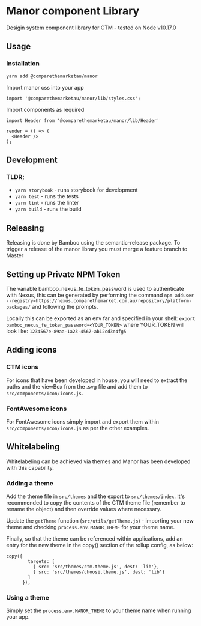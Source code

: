 # Manor component Library
Desigin system component library for CTM - tested on Node v10.17.0

## Usage

### Installation

`yarn add @comparethemarketau/manor`

Import manor css into your app

`import '@comparethemarketau/manor/lib/styles.css';`

Import components as required

```
import Header from '@comparethemarketau/manor/lib/Header'

render = () => (
  <Header />
);
```


## Development
### TLDR;
- `yarn storybook` - runs storybook for development
- `yarn test` - runs the tests
- `yarn lint` - runs the linter
- `yarn build` - runs the build

## Releasing
Releasing is done by Bamboo using the semantic-release package. To trigger a release of the manor library you must merge a feature branch to Master

## Setting up  Private NPM Token
The variable bamboo_nexus_fe_token_password is used to authenticate with Nexus, this can be generated by performing the command `npm adduser --registry=https://nexus.comparethemarket.com.au/repository/platform-packages/` and following the prompts.

Locally this can be exported as an env far and specified in your shell: `export bamboo_nexus_fe_token_password=<YOUR_TOKEN>` where YOUR_TOKEN will look like: `1234567e-89aa-1a23-4567-ab12cd3e4fg5`

## Adding icons

### CTM icons

For icons that have been developed in house, you will need to extract the paths and the viewBox from the .svg file and add them
to `src/components/Icon/icons.js`.

### FontAwesome icons
For FontAwesome icons simply import and export them within `src/components/Icon/icons.js` as per the other examples.

## Whitelabeling
Whitelabeling can be achieved via themes and Manor has been developed with this capability. 

### Adding a theme

Add the theme file in `src/themes` and the export to `src/themes/index`. It's recommended to copy the contents of the CTM
theme file (remember to rename the object) and then override values where necessary.

Update the `getTheme` function (`src/utils/getTheme.js`) - importing your new theme and checking `process.env.MANOR_THEME`
for your theme name.

Finally, so that the theme can be referenced within applications, add an entry for the new theme in the copy() section
of the rollup config, as below:

```
copy({
        targets: [
          { src: 'src/themes/ctm.theme.js', dest: 'lib'},
          { src: 'src/themes/choosi.theme.js', dest: 'lib'}
        ]
      }),
```

### Using a theme

Simply set the `process.env.MANOR_THEME` to your theme name when running your app.
